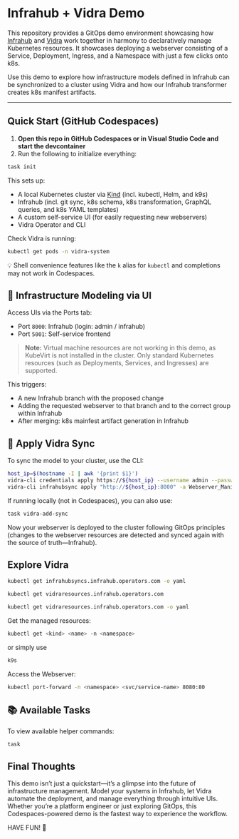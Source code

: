 # Infrahub + Vidra Demo

This repository provides a GitOps demo environment showcasing how [Infrahub](https://github.com/opsmill/infrahub) and [Vidra](https://github.com/infrahub-operator/vidra) work together in harmony to declaratively manage Kubernetes resources. It showcases deploying a webserver consisting of a Service, Deployment, Ingress, and a Namespace with just a few clicks onto k8s.

Use this demo to explore how infrastructure models defined in Infrahub can be synchronized to a cluster using Vidra and how our Infrahub transformer creates k8s manifest artifacts.

---

## Quick Start (GitHub Codespaces)

1. **Open this repo in GitHub Codespaces or in Visual Studio Code and start the devcontainer**
2. Run the following to initialize everything:

```bash
task init
```
This sets up:

- A local Kubernetes cluster via [Kind](https://kind.sigs.k8s.io) (incl. kubectl, Helm, and k9s)
- Infrahub (incl. git sync, k8s schema, k8s transformation, GraphQL queries, and k8s YAML templates)
- A custom self-service UI (for easily requesting new webservers)
- Vidra Operator and CLI

Check Vidra is running:
```bash
kubectl get pods -n vidra-system
```
💡 Shell convenience features like the `k` alias for `kubectl` and completions may not work in Codespaces.

## 🔧 Infrastructure Modeling via UI

Access UIs via the Ports tab:
- Port `8000`: Infrahub (login: admin / infrahub)
- Port `5001`: Self-service frontend
> **Note:** Virtual machine resources are not working in this demo, as KubeVirt is not installed in the cluster. Only standard Kubernetes resources (such as Deployments, Services, and Ingresses) are supported.

This triggers:
- A new Infrahub branch with the proposed change
- Adding the requested webserver to that branch and to the correct group within Infrahub
- After merging: k8s mainfest artifact generation in Infrahub

## 🔁 Apply Vidra Sync

To sync the model to your cluster, use the CLI:
```bash
host_ip=$(hostname -I | awk '{print $1}')
vidra-cli credentials apply https://${host_ip} --username admin --password infrahub
vidra-cli infrahubsync apply "http://${host_ip}:8000" -a Webserver_Manifest -b main -N default -e
```
If running locally (not in Codespaces), you can also use:
```bash
task vidra-add-sync
```

Now your webserver is deployed to the cluster following GitOps principles (changes to the webserver resources are detected and synced again with the source of truth—Infrahub).

## Explore Vidra
```bash
kubectl get infrahubsyncs.infrahub.operators.com -o yaml
```
```bash
kubectl get vidraresources.infrahub.operators.com
```
```bash
kubectl get vidraresources.infrahub.operators.com -o yaml
```
Get the managed resources:
```bash
kubectl get <kind> <name> -n <namespace>
```
or simply use 
```bash
k9s
```
Access the Webserver:
```bash
kubectl port-forward -n <namespace> <svc/service-name> 8080:80
```
## 📚 Available Tasks
To view available helper commands:
```bash
task
```

## Final Thoughts

This demo isn’t just a quickstart—it’s a glimpse into the future of infrastructure management. Model your systems in Infrahub, let Vidra automate the deployment, and manage everything through intuitive UIs. Whether you’re a platform engineer or just exploring GitOps, this Codespaces-powered demo is the fastest way to experience the workflow.

HAVE FUN! 🥳

